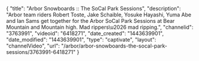 {
    "title": "Arbor Snowboards :: The SoCal Park Sessions",
    "description": "Arbor team riders Robert Toste, Jake Schaible, Yosuke Hayashi, Yuma Abe and Ian Sams get together for the Arbor SoCal Park Sessions at Bear Mountain and Mountain high. Mad rippers\u2026 mad ripping.",
    "channelid": "3763991",
    "videoid": "6418271",
    "date_created": "1443639901",
    "date_modified": "1443639901",
    "type": "captivate",
    "layout": "channelVideo",
    "url": "\/arbor\/arbor-snowboards-the-socal-park-sessions\/3763991-6418271"
}